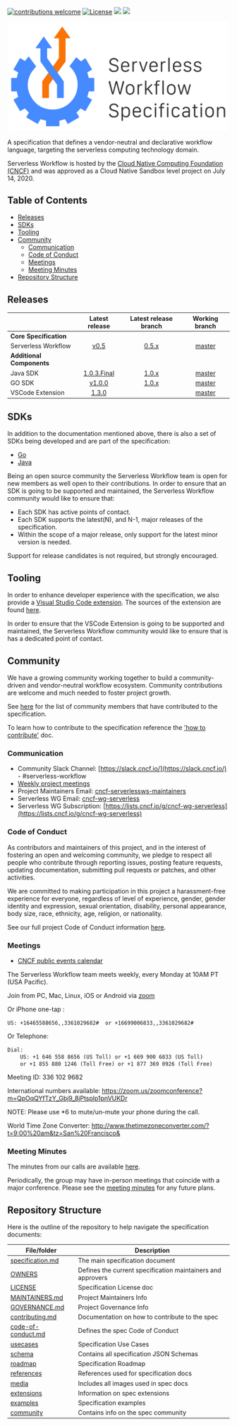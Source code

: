 [![contributions welcome](https://img.shields.io/badge/contributions-welcome-green.svg?style=flat)](https://github.com/serverlessworkflow/specification/issues)
[![License](https://img.shields.io/badge/License-Apache%202.0-blue.svg)](https://github.com/serverlessworkflow/specification/blob/master/LICENSE)
[<img src="http://img.shields.io/badge/slack-@serverless--workflow-red?style=social&logo=slack">](https://cloud-native.slack.com/messages/serverless-workflow) 
[<img src="http://img.shields.io/badge/web-serverlessworkflow.io-red?style=social&logo=google-chrome">](https://cloud-native.slack.com/messages/serverless-workflow) 

<p align="center">
<img src="media/logos/serverlessworkflow-horizontal-color.png" width="500px" alt="Serverless Workflow Specification"/>
</p>

A specification that defines a vendor-neutral and declarative workflow language,
targeting the serverless computing technology domain.

Serverless Workflow is hosted by the [Cloud Native Computing Foundation (CNCF)](https://www.cncf.io/) and was approved as a 
Cloud Native Sandbox level project on July 14, 2020.

## Table of Contents

- [Releases](#Releases)
- [SDKs](#SDKs)
- [Tooling](#Tooling)
- [Community](#Community)
    - [Communication](#Communication)
    - [Code of Conduct](#Code-of-Conduct)
    - [Meetings](#Meetings)
    - [Meeting Minutes](#Meeting-Minutes)
- [Repository Structure](#Repository-Structure)

## Releases

| | Latest release | Latest release branch | Working branch | 
| --- |  :---: | :---: | :---: |
| **Core Specification** | |
| Serverless Workflow | [v0.5](https://github.com/serverlessworkflow/specification/releases) | [0.5.x](https://github.com/serverlessworkflow/specification/tree/0.5.x) | [master](https://github.com/serverlessworkflow/specification) |
| **Additional Components** | |
| Java SDK | [1.0.3.Final](https://github.com/serverlessworkflow/sdk-java/releases) | [1.0.x](https://github.com/serverlessworkflow/sdk-java/tree/1.0.x) | [master](https://github.com/serverlessworkflow/sdk-java) |
| GO SDK | [v1.0.0](https://github.com/serverlessworkflow/sdk-go/releases) | [1.0.x](https://github.com/serverlessworkflow/sdk-go/tree/1.0.x) | [master](https://github.com/serverlessworkflow/sdk-go) |
| VSCode Extension | [1.3.0](https://marketplace.visualstudio.com/items?itemName=serverlessworkflow.serverless-workflow-vscode-extension) | | [master](https://github.com/serverlessworkflow/vscode-extension) |

## SDKs

In addition to the documentation mentioned above, there is also a set of SDKs being developed and are part of the specification:

- [Go](https://github.com/serverlessworkflow/sdk-go)
- [Java](https://github.com/serverlessworkflow/sdk-java)

Being an open source community the Serverless Workflow team is open for new members as well open to their contributions. 
In order to ensure that an SDK is going to be supported and maintained, the Serverless Workflow community would like to ensure that:

* Each SDK has active points of contact.
* Each SDK supports the latest(N), and N-1, major releases of the specification.
* Within the scope of a major release, only support for the latest minor version is needed.

Support for release candidates is not required, but strongly encouraged.

## Tooling

In order to enhance developer experience with the specification, we also provide a [Visual Studio Code extension](https://marketplace.visualstudio.com/items?itemName=serverlessworkflow.serverless-workflow-vscode-extension).
The sources of the extension are found [here](https://github.com/serverlessworkflow/vscode-extension).

In order to ensure that the VSCode Extension is going to be supported and maintained, the Serverless Workflow community 
would like to ensure that is has a dedicated point of contact.

## Community

We have a growing community working together to build a community-driven and vendor-neutral
workflow ecosystem. Community contributions are welcome and much needed to foster project growth.

See [here](community/contributors.md) for the list of community members that have contributed to the specification.

To learn how to contribute to the specification reference the ['how to contribute'](contributing.md) doc.
  
### Communication

- Community Slack Channel: [https://slack.cncf.io/](https://slack.cncf.io/) -  #serverless-workflow
- [Weekly project meetings](#Meetings)
- Project Maintainers Email: [cncf-serverlessws-maintainers](mailto:cncf-serverlessws-maintainers@lists.cncf.io)
- Serverless WG Email: [cncf-wg-serverless](mailto:cncf-wg-serverless@lists.cncf.io)
- Serverless WG Subscription: [https://lists.cncf.io/g/cncf-wg-serverless](https://lists.cncf.io/g/cncf-wg-serverless)

### Code of Conduct

As contributors and maintainers of this project, and in the interest of fostering
an open and welcoming community, we pledge to respect all people who contribute
through reporting issues, posting feature requests, updating documentation,
submitting pull requests or patches, and other activities.

We are committed to making participation in this project a harassment-free experience for
everyone, regardless of level of experience, gender, gender identity and expression,
sexual orientation, disability, personal appearance, body size, race, ethnicity, age,
religion, or nationality.

See our full project Code of Conduct information [here](code-of-conduct.md).

### Meetings

* [CNCF public events calendar](https://www.cncf.io/calendar/)

The Serverless Workflow team meets weekly, every Monday at 10AM PT (USA Pacific).

Join from PC, Mac, Linux, iOS or Android via [zoom](https://zoom.us/my/cncfserverlesswg?pwd=YjNqYzhOdjRRd01YWFkzS1lHbDZqUT09)

Or iPhone one-tap :

    US: +16465588656,,3361029682#  or +16699006833,,3361029682#

Or Telephone:

    Dial:
        US: +1 646 558 8656 (US Toll) or +1 669 900 6833 (US Toll)
        or +1 855 880 1246 (Toll Free) or +1 877 369 0926 (Toll Free)

Meeting ID: 336 102 9682

International numbers available:
https://zoom.us/zoomconference?m=QpOqQYfTzY_Gbj9_8jPtsplp1pnVUKDr

NOTE: Please use \*6 to mute/un-mute your phone during the call.

World Time Zone Converter:
http://www.thetimezoneconverter.com/?t=9:00%20am&tz=San%20Francisco&

### Meeting Minutes

The minutes from our calls are available
[here](https://docs.google.com/document/d/1xwcsWQmMiRN24a7o7oy9MstzMroAup31oOkM5Dru1jQ/edit#).

Periodically, the group may have in-person meetings that coincide with a major
conference. Please see the
[meeting minutes](https://docs.google.com/document/d/1xwcsWQmMiRN24a7o7oy9MstzMroAup31oOkM5Dru1jQ/edit#)
for any future plans.

## Repository Structure

Here is the outline of the repository to help navigate the specification
documents:

| File/folder | Description | 
| --- | --- | 
| [specification.md](specification.md) | The main specification document | 
| [OWNERS](OWNERS) | Defines the current specification maintainers and approvers | 
| [LICENSE](LICENSE) | Specification License doc | 
| [MAINTAINERS.md](MAINTAINERS.md) | Project Maintainers Info | 
| [GOVERNANCE.md](GOVERNANCE.md) | Project Governance Info | 
| [contributing.md](contributing.md) | Documentation on how to contribute to the spec | 
| [code-of-conduct.md](code-of-conduct.md) | Defines the spec Code of Conduct | 
| [usecases](usecases/README.md) | Specification Use Cases | 
| [schema](schema) | Contains all specification JSON Schemas | 
| [roadmap](roadmap/README.md) | Specification Roadmap |
| [references](references/README.md) | References used for specification docs |
| [media](media) | Includes all images used in spec docs |
| [extensions](extensions/README.md) | Information on spec extensions |
| [examples](examples) | Specification examples |
| [community](community) | Contains info on the spec community |
